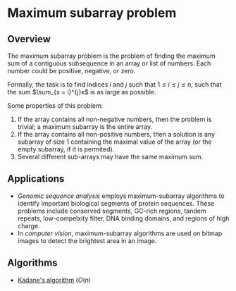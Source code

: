 # Maximum subarray problem

## Overview

The maximum subarray problem is the problem of finding the maximum sum of a contiguous subsequence in an array or list of numbers. Each number could be positive, negative, or zero.

Formally, the task is to find indices $i$ and $j$ such that $1 \leq i \leq j \leq n$, such that the sum $\sum_{x = i}^{j}x$ is as large as possible.

Some properties of this problem:

1. If the array contains all non-negative numbers, then the problem is trivial; a maximum subarray is the entire array.
2. If the array contains all non-positive numbers, then a solution is any subarray of size 1 containing the maximal value of the array (or the empty subarray, if it is permited).
3. Several different sub-arrays may have the same maximum sum.

## Applications

- _Genomic sequence analysis_ employs maximum-subarray algorithms to identify important biological segments of protein sequences. These problems include conserved segments, GC-rich regions, tandem repeats, low-compelxity filter, DNA binding domains, and regions of high charge.
- In _computer vision_, maximum-subarray algorithms are used on bitmap images to detect the brightest area in an image.

## Algorithms

- [Kadane's algorithm](../problem-specific/kadane.md) $(O(n)$
